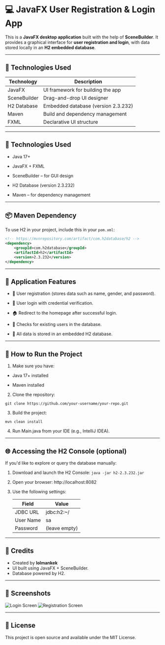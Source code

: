 # 💻 JavaFX User Registration & Login App

This is a **JavaFX desktop application** built with the help of **SceneBuilder**. It provides a graphical interface for
**user registration and login**, with data stored locally in an **H2 embedded database**.

---

## 🧰 Technologies Used

| Technology   | Description                         |
|--------------|-------------------------------------|
| JavaFX       | UI framework for building the app   |
| SceneBuilder | Drag-and-drop UI designer           |
| H2 Database  | Embedded database (version 2.3.232) |
| Maven        | Build and dependency management     |
| FXML         | Declarative UI structure            |

---

## 🔧 Technologies Used

- Java 17+

- JavaFX + FXML

- SceneBuilder – for GUI design

- H2 Database (version 2.3.232)

- Maven – for dependency management

---

## 📦 Maven Dependency

To use H2 in your project, include this in your `pom.xml`:

```xml
<!-- https://mvnrepository.com/artifact/com.h2database/h2 -->
<dependency>
    <groupId>com.h2database</groupId>
    <artifactId>h2</artifactId>
    <version>2.3.232</version>
</dependency>
```

---

## 🎯 Application Features

- 📝 User registration (stores data such as name, gender, and password).

- 🔐 User login with credential verification.

- 🏠 Redirect to the homepage after successful login.

- 🧾 Checks for existing users in the database.

- 💾 All data is stored in an embedded H2 database.

---

## 🚀 How to Run the Project

1. Make sure you have:

- Java 17+ installed

- Maven installed

2. Clone the repository:

`git clone https://github.com/your-username/your-repo.git`

3. Build the project:

`mvn clean install`

4. Run Main.java from your IDE (e.g., IntelliJ IDEA).

---

## 🌐 Accessing the H2 Console (optional)

If you'd like to explore or query the database manually:

1. Download and launch the H2 Console:
   `java -jar h2-2.3.232.jar`
2. Open your browser: http://localhost:8082
3. Use the following settings:

   |         Field       |       Value       |
   |---------------|-------------------------|
   | JDBC URL      | jdbc:h2:~/              |
   | User Name     | sa                      |
   | Password      | (leave empty)           |

---

## 🙌 Credits

- Created by **lolmankek**
- UI built using JavaFX + SceneBuilder.
- Database powered by H2.

---
## 📸 Screenshots

![Login Screen](https://github.com/lolmankek/javaFX-H2---RegistrtaionForm/blob/master/src/main/resources/styles/Authorization.png?raw=true)
![Registration Screen](https://github.com/lolmankek/javaFX-H2---RegistrtaionForm/blob/master/src/main/resources/styles/Registration.png?raw=true)

---
## 📎 License
This project is open source and available under the MIT License.